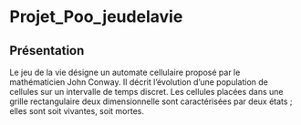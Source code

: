 # Projet_Poo_jeudelavie
## Présentation
Le jeu de la vie désigne un automate cellulaire proposé par le mathématicien John Conway. Il décrit l’évolution d’une population de cellules sur un intervalle de temps discret. Les cellules placées dans une grille rectangulaire deux dimensionnelle sont caractérisées par deux états ; elles sont soit vivantes, soit mortes.
##
